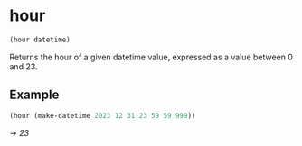 # hour
```scheme
(hour datetime)
```
Returns the hour of a given datetime value, expressed as a value between 0 and 23.

## Example
```scheme
(hour (make-datetime 2023 12 31 23 59 59 999))
```
-> *23*